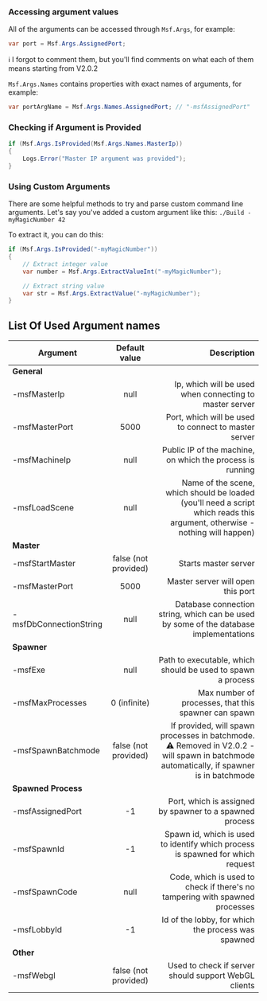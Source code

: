 ### Accessing argument values

All of the arguments can be accessed through `Msf.Args`, for example:

``` C#
var port = Msf.Args.AssignedPort;
```

ℹ️ I forgot to comment them, but you'll find comments on what each of them means starting from V2.0.2

`Msf.Args.Names` contains properties with exact names of arguments, for example:

``` C#
var portArgName = Msf.Args.Names.AssignedPort; // "-msfAssignedPort"
```

### Checking if Argument is Provided

``` C#
if (Msf.Args.IsProvided(Msf.Args.Names.MasterIp))
{
    Logs.Error("Master IP argument was provided");
}
```

### Using Custom Arguments

There are some helpful methods to try and parse custom command line arguments. Let's say you've added a custom argument like this: `./Build -myMagicNumber 42`

To extract it, you can do this:

``` C#
if (Msf.Args.IsProvided("-myMagicNumber"))
{
    // Extract integer value
    var number = Msf.Args.ExtractValueInt("-myMagicNumber");

    // Extract string value
    var str = Msf.Args.ExtractValue("-myMagicNumber");
}
```

## List Of Used Argument names

| Argument       | Default value| Description|
| -------------  |:-------------:| -----:|
| **General** | |
| -msfMasterIp | null | Ip, which will be used when connecting to master server|
| -msfMasterPort | 5000 | Port, which will be used to connect to master server
| -msfMachineIp | null | Public IP of the machine, on which the process is running
| -msfLoadScene | null | Name of the scene, which should be loaded (you'll need a script which reads this argument, otherwise - nothing will happen)
| **Master** | |
| -msfStartMaster | false (not provided) | Starts master server|
| -msfMasterPort | 5000 | Master server will open this port|
| -msfDbConnectionString | null | Database connection string, which can be used by some of the database implementations
| **Spawner**  | |
| -msfExe | null| Path to executable, which should be used to spawn a process
| -msfMaxProcesses | 0 (infinite) | Max number of processes, that this spawner can spawn
| -msfSpawnBatchmode| false (not provided) | If provided, will spawn processes in batchmode. ⚠️ Removed in V2.0.2 - will spawn in batchmode automatically, if spawner is in batchmode
| **Spawned Process**  | |
| -msfAssignedPort | -1| Port, which is assigned by spawner to a spawned process
| -msfSpawnId | -1| Spawn id, which is used to identify which process is spawned for which request
| -msfSpawnCode | null | Code, which is used to check if there's no tampering with spawned processes
| -msfLobbyId | -1 | Id of the lobby, for which the process was spawned
| **Other** | |
|-msfWebgl | false (not provided) | Used to check if server should support WebGL clients